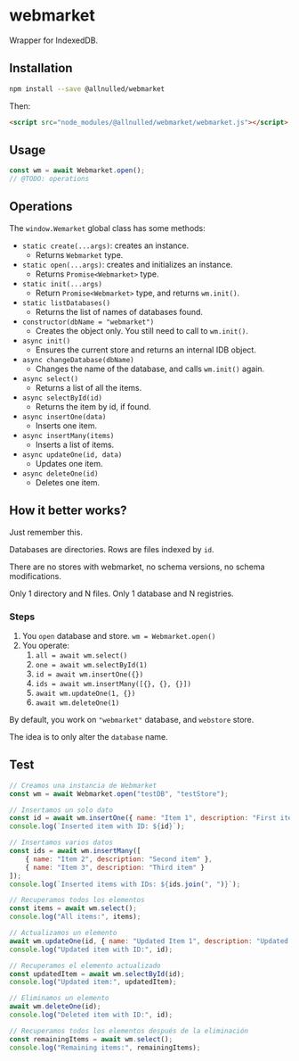 # webmarket

Wrapper for IndexedDB.

## Installation

```sh
npm install --save @allnulled/webmarket
```

Then:

```html
<script src="node_modules/@allnulled/webmarket/webmarket.js"></script>
```

## Usage

```js
const wm = await Webmarket.open();
// @TODO: operations
```

## Operations

The `window.Wemarket` global class has some methods:

 - `static create(...args)`: creates an instance.
    - Returns `Webmarket` type.
 - `static open(...args)`: creates and initializes an instance.
    - Returns `Promise<Webmarket>` type.
 - `static init(...args)`
    - Return `Promise<Webmarket>` type, and returns `wm.init()`.
 - `static listDatabases()`
    - Returns the list of names of databases found.
 - `constructor(dbName = "webmarket")`
    - Creates the object only. You still need to call to `wm.init()`.
 - `async init()`
    - Ensures the current store and returns an internal IDB object.
 - `async changeDatabase(dbName)`
    - Changes the name of the database, and calls `wm.init()` again.
 - `async select()`
    - Returns a list of all the items.
 - `async selectById(id)`
    - Returns the item by id, if found.
 - `async insertOne(data)`
    - Inserts one item.
 - `async insertMany(items)`
    - Inserts a list of items.
 - `async updateOne(id, data)`
    - Updates one item.
 - `async deleteOne(id)`
    - Deletes one item.

## How it better works?

Just remember this.

Databases are directories. Rows are files indexed by `id`.

There are no stores with webmarket, no schema versions, no schema modifications.

Only 1 directory and N files. Only 1 database and N registries.

### Steps

1. You `open` database and store. `wm = Webmarket.open()`
2. You operate:
   1. `all = await wm.select()`
   1. `one = await wm.selectById(1)`
   1. `id = await wm.insertOne({})`
   1. `ids = await wm.insertMany([{}, {}, {}])`
   1. `await wm.updateOne(1, {})`
   1. `await wm.deleteOne(1)`

By default, you work on `"webmarket"` database, and `webstore` store.

The idea is to only alter the `database` name.

## Test

```js
// Creamos una instancia de Webmarket
const wm = await Webmarket.open("testDB", "testStore");

// Insertamos un solo dato
const id = await wm.insertOne({ name: "Item 1", description: "First item" });
console.log(`Inserted item with ID: ${id}`);

// Insertamos varios datos
const ids = await wm.insertMany([
    { name: "Item 2", description: "Second item" },
    { name: "Item 3", description: "Third item" }
]);
console.log(`Inserted items with IDs: ${ids.join(", ")}`);

// Recuperamos todos los elementos
const items = await wm.select();
console.log("All items:", items);

// Actualizamos un elemento
await wm.updateOne(id, { name: "Updated Item 1", description: "Updated description" });
console.log("Updated item with ID:", id);

// Recuperamos el elemento actualizado
const updatedItem = await wm.selectById(id);
console.log("Updated item:", updatedItem);

// Eliminamos un elemento
await wm.deleteOne(id);
console.log("Deleted item with ID:", id);

// Recuperamos todos los elementos después de la eliminación
const remainingItems = await wm.select();
console.log("Remaining items:", remainingItems);
```